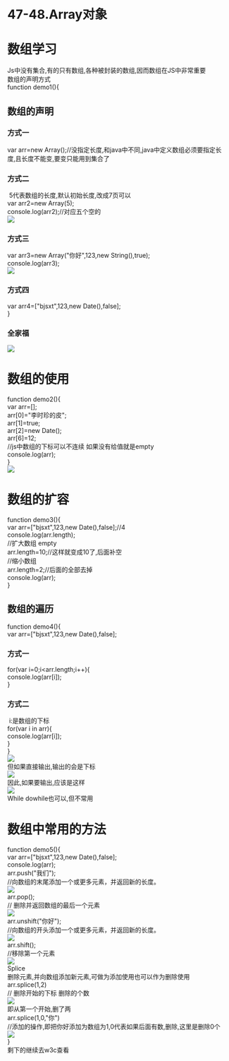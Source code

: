# 47-48.Array对象

<a name="b97047d0"></a>
# 数组学习

Js中没有集合,有的只有数组,各种被封装的数组,因而数组在JS中非常重要<br />数组的声明方式<br />function demo1(){
<a name="8ebed189"></a>
## 数组的声明
<a name="56ddc8a6"></a>
### 方式一
var arr=new Array();//没指定长度,和java中不同,java中定义数组必须要指定长度,且长度不能变,要变只能用到集合了
<a name="e1ddf6ee"></a>
### 方式二
 5代表数组的长度,默认初始长度,改成7页可以<br />var arr2=new Array(5);<br />console.log(arr2);//对应五个空的<br />![](https://cdn.nlark.com/yuque/0/2019/png/349894/1562057617582-4187b4d5-c7eb-4af8-95d5-20e1f033ccf0.png#align=left&display=inline&height=805&originHeight=536&originWidth=357&status=done&width=536)
<a name="25bce5dc"></a>
### 方式三
var arr3=new Array("你好",123,new String(),true);<br />console.log(arr3);<br />![](https://cdn.nlark.com/yuque/0/2019/png/349894/1562057617664-e5edf855-b418-47c9-bca9-b46f754fe87f.png#align=left&display=inline&height=114&originHeight=76&originWidth=338&status=done&width=507)
<a name="8600e2b7"></a>
### 方式四
var arr4=["bjsxt",123,new Date(),false];<br />}
<a name="10f5ef73"></a>
### 全家福
![](https://cdn.nlark.com/yuque/0/2019/png/349894/1562057617733-823f474e-73ae-4d56-81be-928a92b00143.png#align=left&display=inline&height=420&originHeight=449&originWidth=742&status=done&width=694)

<a name="7f9e6bac"></a>
# 数组的使用
function demo2(){<br />var arr=[];<br />arr[0]="李时珍的皮"; <br />arr[1]=true;<br />arr[2]=new Date();<br />arr[6]=12;<br />//js中数组的下标可以不连续 如果没有给值就是empty<br />console.log(arr);<br />}<br />![](https://cdn.nlark.com/yuque/0/2019/png/349894/1562057617826-b42dc36a-35ce-49fd-a79c-a4ecdae3da7f.png#align=left&display=inline&height=320&originHeight=286&originWidth=893&status=done&width=1000)
<a name="e8a687ad"></a>
# 数组的扩容
function demo3(){<br />var arr=["bjsxt",123,new Date(),false];//4<br />console.log(arr.length);<br />//扩大数组 empty<br />arr.length=10;//这样就变成10了,后面补空<br />//缩小数组<br />arr.length=2;//后面的全部去掉<br />console.log(arr);<br />}

<a name="de63cbe5"></a>
## 数组的遍历
function demo4(){<br />var arr=["bjsxt",123,new Date(),false];
<a name="5e06ddb1"></a>
### 方式一 
for(var i=0;i<arr.length;i++){<br />console.log(arr[i]);<br />}
<a name="e1ddf6ee-1"></a>
### 方式二
 i:是数组的下标<br />for(var i in arr){<br />console.log(arr[i]);<br />}<br />}<br />![](https://cdn.nlark.com/yuque/0/2019/png/349894/1562057617889-a6adcc2c-65f1-46f3-9d42-3df4cb074f95.png#align=left&display=inline&height=231&originHeight=276&originWidth=517&status=done&width=432)<br />但如果直接输出,输出的会是下标<br />![](https://cdn.nlark.com/yuque/0/2019/png/349894/1562057617976-bf336b28-f410-4a16-8440-9a534e6a10b3.png#align=left&display=inline&height=197&originHeight=175&originWidth=485&status=done&width=547)<br />因此,如果要输出,应该是这样<br />![](https://cdn.nlark.com/yuque/0/2019/png/349894/1562057618037-3f583dbb-76b9-42ad-b142-70748ce83b2f.png#align=left&display=inline&height=252&originHeight=168&originWidth=401&status=done&width=602)<br />While dowhile也可以,但不常用
<a name="1f108de9"></a>
# 数组中常用的方法
function demo5(){<br />var arr=["bjsxt",123,new Date(),false];<br />console.log(arr);<br />arr.push("我们");<br />//向数组的末尾添加一个或更多元素，并返回新的长度。<br />![](https://cdn.nlark.com/yuque/0/2019/png/349894/1562057618121-4cf3d05c-b10c-4a01-8f65-60a0f09a99cb.png#align=left&display=inline&height=244&originHeight=212&originWidth=674&status=done&width=775)<br />arr.pop();<br />// 删除并返回数组的最后一个元素<br />![](https://cdn.nlark.com/yuque/0/2019/png/349894/1562057618190-69714637-64fa-4f98-adbc-ed339a41f7b1.png#align=left&display=inline&height=79&originHeight=72&originWidth=623&status=done&width=686)<br />arr.unshift("你好");<br />//向数组的开头添加一个或更多元素，并返回新的长度。<br />![](https://cdn.nlark.com/yuque/0/2019/png/349894/1562057618245-bfd337fd-227e-4275-9717-520a34ab3173.png#align=left&display=inline&height=77&originHeight=76&originWidth=696&status=done&width=704)<br />arr.shift(); <br />//移除第一个元素<br />![](https://cdn.nlark.com/yuque/0/2019/png/349894/1562057618316-2dd2658b-75b9-498b-b6d4-53315f8765db.png#align=left&display=inline&height=171&originHeight=136&originWidth=619&status=done&width=777)<br />Splice <br />删除元素,并向数组添加新元素,可做为添加使用也可以作为删除使用<br />arr.splice(1,2)<br />// 删除开始的下标 删除的个数<br />![](https://cdn.nlark.com/yuque/0/2019/png/349894/1562057618379-31719304-900f-4f77-ad42-746422987522.png#align=left&display=inline&height=94&originHeight=88&originWidth=620&status=done&width=664)<br />即从第一个开始,删了两<br />arr.splice(1,0,"你")<br />//添加的操作,即把你好添加为数组为1,0代表如果后面有数,删除,这里是删除0个<br />![](https://cdn.nlark.com/yuque/0/2019/png/349894/1562057618444-2f049c88-2e49-4fbb-b026-2bc4442e3205.png#align=left&display=inline&height=80&originHeight=84&originWidth=675&status=done&width=646)<br />}<br />剩下的继续去w3c查看
